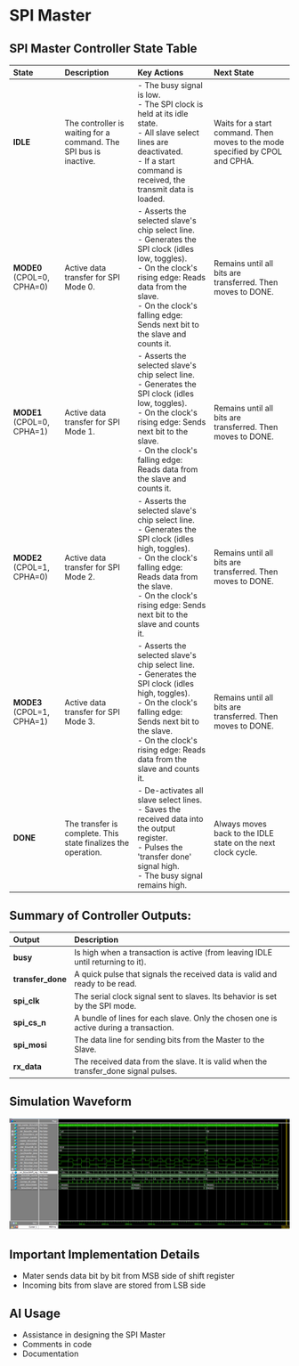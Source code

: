 # SPI Master

## SPI Master Controller State Table

| State | Description | Key Actions | Next State |
| :--- | :--- | :--- | :--- |
| **IDLE** | The controller is waiting for a command. The SPI bus is inactive. | - The busy signal is low.<br>- The SPI clock is held at its idle state.<br>- All slave select lines are deactivated.<br>- If a start command is received, the transmit data is loaded. | Waits for a start command. Then moves to the mode specified by CPOL and CPHA. |
| **MODE0** (CPOL=0, CPHA=0) | Active data transfer for SPI Mode 0. | - Asserts the selected slave's chip select line.<br>- Generates the SPI clock (idles low, toggles).<br>- On the clock's rising edge: Reads data from the slave.<br>- On the clock's falling edge: Sends next bit to the slave and counts it. | Remains until all bits are transferred. Then moves to DONE. |
| **MODE1** (CPOL=0, CPHA=1) | Active data transfer for SPI Mode 1. | - Asserts the selected slave's chip select line.<br>- Generates the SPI clock (idles low, toggles).<br>- On the clock's rising edge: Sends next bit to the slave.<br>- On the clock's falling edge: Reads data from the slave and counts it. | Remains until all bits are transferred. Then moves to DONE. |
| **MODE2** (CPOL=1, CPHA=0) | Active data transfer for SPI Mode 2. | - Asserts the selected slave's chip select line.<br>- Generates the SPI clock (idles high, toggles).<br>- On the clock's falling edge: Reads data from the slave.<br>- On the clock's rising edge: Sends next bit to the slave and counts it. | Remains until all bits are transferred. Then moves to DONE. |
| **MODE3** (CPOL=1, CPHA=1) | Active data transfer for SPI Mode 3. | - Asserts the selected slave's chip select line.<br>- Generates the SPI clock (idles high, toggles).<br>- On the clock's falling edge: Sends next bit to the slave.<br>- On the clock's rising edge: Reads data from the slave and counts it. | Remains until all bits are transferred. Then moves to DONE. |
| **DONE** | The transfer is complete. This state finalizes the operation. | - De-activates all slave select lines.<br>- Saves the received data into the output register.<br>- Pulses the 'transfer done' signal high.<br>- The busy signal remains high. | Always moves back to the IDLE state on the next clock cycle. |

## Summary of Controller Outputs:

| Output | Description |
| :--- | :--- |
| **busy** | Is high when a transaction is active (from leaving IDLE until returning to it). |
| **transfer_done** | A quick pulse that signals the received data is valid and ready to be read. |
| **spi_clk** | The serial clock signal sent to slaves. Its behavior is set by the SPI mode. |
| **spi_cs_n** | A bundle of lines for each slave. Only the chosen one is active during a transaction. |
| **spi_mosi** | The data line for sending bits from the Master to the Slave. |
| **rx_data** | The received data from the slave. It is valid when the transfer_done signal pulses. |

## Simulation Waveform

![Simulation Waveform](waveform.png)

## Important Implementation Details
- Mater sends data bit by bit from MSB side of shift register
- Incoming bits from slave are stored from LSB side

## AI Usage
- Assistance in designing the SPI Master
- Comments in code
- Documentation